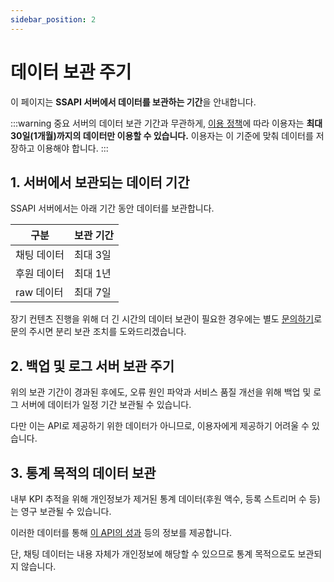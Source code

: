 ```yaml
---
sidebar_position: 2
---
```


# 데이터 보관 주기

이 페이지는 **SSAPI 서버에서 데이터를 보관하는 기간**을 안내합니다.

:::warning 중요
서버의 데이터 보관 기간과 무관하게, [이용 정책](/docs/intro/policy#개인정보-보호)에 따라 이용자는 **최대 30일(1개월)까지의 데이터만 이용할 수 있습니다.** 이용자는 이 기준에 맞춰 데이터를 저장하고 이용해야 합니다.
:::

## 1. 서버에서 보관되는 데이터 기간

SSAPI 서버에서는 아래 기간 동안 데이터를 보관합니다.

| 구분        | 보관 기간  |
| ----------- | ---------- |
| 채팅 데이터 | 최대 3일   |
| 후원 데이터 | 최대 1년   |
| raw 데이터  | 최대 7일   |

장기 컨텐츠 진행을 위해 더 긴 시간의 데이터 보관이 필요한 경우에는 별도 [문의하기](/docs/contact)로 문의 주시면 분리 보관 조치를 도와드리겠습니다.

## 2. 백업 및 로그 서버 보관 주기

위의 보관 기간이 경과된 후에도, 오류 원인 파악과 서비스 품질 개선을 위해 백업 및 로그 서버에 데이터가 일정 기간 보관될 수 있습니다.

다만 이는 API로 제공하기 위한 데이터가 아니므로, 이용자에게 제공하기 어려울 수 있습니다.

## 3. 통계 목적의 데이터 보관

내부 KPI 추적을 위해 개인정보가 제거된 통계 데이터(후원 액수, 등록 스트리머 수 등)는 영구 보관될 수 있습니다.

이러한 데이터를 통해 [이 API의 성과](/docs/intro/projects) 등의 정보를 제공합니다.

단, 채팅 데이터는 내용 자체가 개인정보에 해당할 수 있으므로 통계 목적으로도 보관되지 않습니다.
